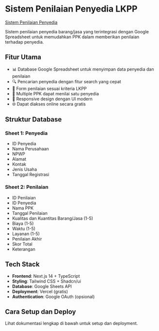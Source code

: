 # Sistem Penilaian Penyedia LKPP
[Sistem Penilaian Penyedia](https://rancangan-aktualisasi.vercel.app/)

Sistem penilaian penyedia barang/jasa yang terintegrasi dengan Google Spreadsheet untuk memudahkan PPK dalam memberikan penilaian terhadap penyedia.

## Fitur Utama

- 📊 Database Google Spreadsheet untuk menyimpan data penyedia dan penilaian
- 🔍 Pencarian penyedia dengan fitur search yang cepat
- 📝 Form penilaian sesuai kriteria LKPP
- 👥 Multiple PPK dapat menilai satu penyedia
- 📱 Responsive design dengan UI modern
- 🌐 Dapat diakses online secara gratis

## Struktur Database

### Sheet 1: Penyedia
- ID Penyedia
- Nama Perusahaan
- NPWP
- Alamat
- Kontak
- Jenis Usaha
- Tanggal Registrasi

### Sheet 2: Penilaian
- ID Penilaian
- ID Penyedia
- Nama PPK
- Tanggal Penilaian
- Kualitas dan Kuantitas Barang/Jasa (1-5)
- Biaya (1-5)
- Waktu (1-5)
- Layanan (1-5)
- Penilaian Akhir
- Skor Total
- Keterangan

## Tech Stack

- **Frontend**: Next.js 14 + TypeScript
- **Styling**: Tailwind CSS + Shadcn/ui
- **Database**: Google Sheets API
- **Deployment**: Vercel (gratis)
- **Authentication**: Google OAuth (opsional)

## Cara Setup dan Deploy

Lihat dokumentasi lengkap di bawah untuk setup dan deployment.
